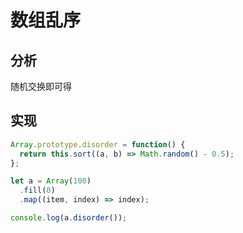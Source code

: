 # 数组乱序

## 分析

随机交换即可得

## 实现

```js
Array.prototype.disorder = function() {
  return this.sort((a, b) => Math.random() - 0.5);
};

let a = Array(100)
  .fill(0)
  .map((item, index) => index);

console.log(a.disorder());
```

